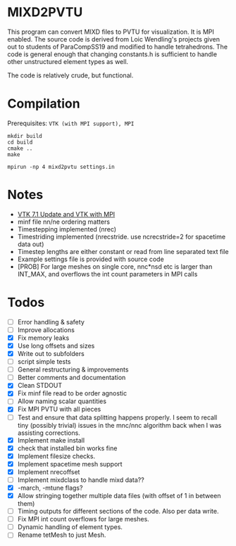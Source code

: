 # MIXD2PVTU

This program can convert MIXD files to PVTU for visualization. It is MPI enabled. The source code is derived from Loic Wendling's projects given out to students of ParaCompSS19 and modified to handle tetrahedrons. The code is general enough that changing constants.h is sufficient to handle other unstructured element types as well.  

The code is relatively crude, but functional. 

# Compilation 

Prerequisites: `VTK (with MPI support), MPI`

```
mkdir build
cd build
cmake ..
make
```

`mpirun -np 4 mixd2pvtu settings.in`

# Notes
- [VTK 7.1 Update and VTK with MPI](https://github.com/libMesh/libmesh/issues/1179)
- minf file nn/ne ordering matters 
- Timestepping implemented (nrec)
- Timestriding implemented (nrecstride. use ncrecstride=2 for spacetime data out) 
- Timestep lengths are either constant or read from line separated text file
- Example settings file is provided with source code
- [PROB] For large meshes on single core, nnc*nsd etc is larger than INT_MAX, and overflows the int count parameters in MPI calls

# Todos
- [ ] Error handling & safety
- [ ] Improve allocations
- [X] Fix memory leaks
- [X] Use long offsets and sizes
- [X] Write out to subfolders
- [ ] script simple tests
- [ ] General restructuring & improvements
- [ ] Better comments and documentation 
- [X] Clean STDOUT
- [X] Fix minf file read to be order agnostic
- [ ] Allow naming scalar quantities
- [X] Fix MPI PVTU with all pieces
- [ ] Test and ensure that data splitting happens properly. I seem to recall tiny (possibly trivial) issues in the mnc/nnc algorithm back when I was assisting corrections.
- [X] Implement make install
- [X] check that installed bin works fine
- [X] Implement filesize checks. 
- [X] Implement spacetime mesh support
- [X] Implement nrecoffset 
- [ ] Implement mixdclass to handle mixd data??
- [X] -march, -mtune flags?
- [X] Allow stringing together multiple data files (with offset of 1 in between them)
- [ ] Timing outputs for different sections of the code. Also per data write. 
- [ ] Fix MPI int count overflows for large meshes. 
- [ ] Dynamic handling of element types.
- [ ] Rename tetMesh to just Mesh.
